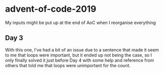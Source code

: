 # advent-of-code-2019

My inputs might be put up at the end of AoC when I reorganise everything

## Day 3
With this one, I've had a bit of an issue due to a sentence that made it seem to me that loops were important, but it ended up not being the case, so I only finally solved it just before Day 4 with some help and reference from others that told me that loops were unimportant for the count.
